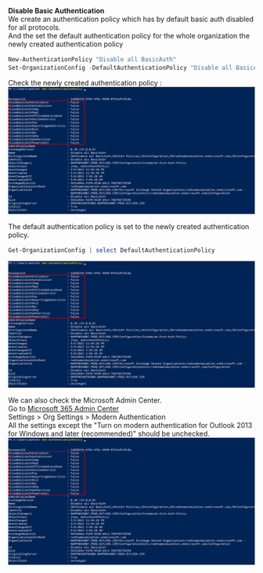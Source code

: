 <b>
Disable Basic Authentication
</b>
<br>
We create an authentication policy which has by default basic auth disabled for all protocols. <br>
And the set the default authentication policy for the whole organization the newly created authentication policy

```powershell
New-AuthenticationPolicy "Disable all BasicAuth"
Set-OrganizationConfig -DefaultAuthenticationPolicy "Disable all BasicAuth"
```

Check the newly created authentication policy : <br>
<img src="../docs/images/disable-basic-auth-1.png"></img>

The default authentication policy is set to the newly created authentication policy. <br>

```powershell
Get-OrganizationConfig | select DefaultAuthenticationPolicy
```

<img src="../docs/images/disable-basic-auth-1.png"></img>

We can also check the Microsoft Admin Center.<br>
Go to <a href="https://admin.microsoft.com/">Microsoft 365 Admin Center</a> <br>
Settings > Org Settings > Modern Authentication <br>
All the settings except the "Turn on modern authentication for Outlook 2013 for Windows and later (recommended)" should be unchecked. <br>
<img src="../docs/images/disable-basic-auth-1.png"></img>